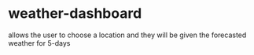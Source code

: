 # weather-dashboard
allows the user to choose a location and they will be given the forecasted weather for 5-days
